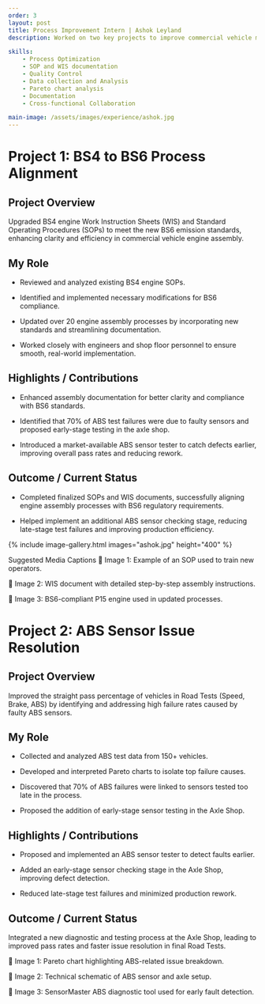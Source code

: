 ```yaml
---
order: 3
layout: post
title: Process Improvement Intern | Ashok Leyland 
description: Worked on two key projects to improve commercial vehicle manufacturing processes - focused on assembly line process optimization and quality improvements. 

skills:
    - Process Optimization
    - SOP and WIS documentation
    - Quality Control
    - Data collection and Analysis
    - Pareto chart analysis
    - Documentation
    - Cross-functional Collaboration

main-image: /assets/images/experience/ashok.jpg
---
```

# Project 1: BS4 to BS6 Process Alignment

## Project Overview
Upgraded BS4 engine Work Instruction Sheets (WIS) and Standard Operating Procedures (SOPs) to meet the new BS6 emission standards, enhancing clarity and efficiency in commercial vehicle engine assembly.

## My Role

- Reviewed and analyzed existing BS4 engine SOPs.

- Identified and implemented necessary modifications for BS6 compliance.

- Updated over 20 engine assembly processes by incorporating new standards and streamlining documentation.

- Worked closely with engineers and shop floor personnel to ensure smooth, real-world implementation.

## Highlights / Contributions

- Enhanced assembly documentation for better clarity and compliance with BS6 standards.
  
- Identified that 70% of ABS test failures were due to faulty sensors and proposed early-stage testing in the axle shop.
  
- Introduced a market-available ABS sensor tester to catch defects earlier, improving overall pass rates and reducing rework.


## Outcome / Current Status

- Completed finalized SOPs and WIS documents, successfully aligning engine assembly processes with BS6 regulatory requirements.

- Helped implement an additional ABS sensor checking stage, reducing late-stage test failures and improving production efficiency.


{% include image-gallery.html images="ashok.jpg" height="400" %}

Suggested Media Captions
📸 Image 1: Example of an SOP used to train new operators.

📸 Image 2: WIS document with detailed step-by-step assembly instructions.

📸 Image 3: BS6-compliant P15 engine used in updated processes.

# Project 2: ABS Sensor Issue Resolution

## Project Overview
Improved the straight pass percentage of vehicles in Road Tests (Speed, Brake, ABS) by identifying and addressing high failure rates caused by faulty ABS sensors.

## My Role

- Collected and analyzed ABS test data from 150+ vehicles.

- Developed and interpreted Pareto charts to isolate top failure causes.

- Discovered that 70% of ABS failures were linked to sensors tested too late in the process.

- Proposed the addition of early-stage sensor testing in the Axle Shop.

## Highlights / Contributions

- Proposed and implemented an ABS sensor tester to detect faults earlier.
  
- Added an early-stage sensor checking stage in the Axle Shop, improving defect detection.
  
- Reduced late-stage test failures and minimized production rework.

## Outcome / Current Status

Integrated a new diagnostic and testing process at the Axle Shop, leading to improved pass rates and faster issue resolution in final Road Tests.

📸 Image 1: Pareto chart highlighting ABS-related issue breakdown.

📸 Image 2: Technical schematic of ABS sensor and axle setup.

📸 Image 3: SensorMaster ABS diagnostic tool used for early fault detection.